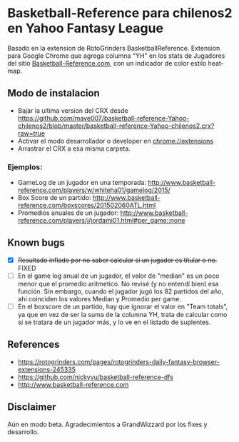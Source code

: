 # Basketball-Reference para chilenos2 en Yahoo Fantasy League

Basado en la extension de RotoGrinders BasketballReference.
Extension para Google Chrome que agrega columna "YH" en los stats de Jugadores del sitio [Basketball-Reference.com](http://www.basketball-reference.com), con un indicador de color estilo heat-map.

## Modo de instalacion
* Bajar la ultima version del CRX desde https://github.com/mave007/basketball-reference-Yahoo-chilenos2/blob/master/basketball-reference-Yahoo-chilenos2.crx?raw=true
* Activar el modo desarrollador o developer en [chrome://extensions](chrome://extensions/)
* Arrastrar el CRX a esa misma carpeta.

### Ejemplos:
- GameLog de un jugador en una temporada: http://www.basketball-reference.com/players/w/whiteha01/gamelog/2015/
- Box Score de un partido: http://www.basketball-reference.com/boxscores/201502060ATL.html
- Promedios anuales de un jugador: http://www.basketball-reference.com/players/j/jordami01.html#per_game::none

## Known bugs
- [x] ~~Resultado inflado por no saber calcular si un jugador es titular o no.~~ FIXED
- [ ] En el game log anual de un jugador, el valor de "median" es un poco menor que el promedio aritmetico. No revisé (y no entendí bien) esa función. Sin embargo, cuando el jugador jugó los 82 partidos del año, ahi coinciden los valores Median y Promedio per game.
- [ ] En el boxscore de un partido, hay que ignorar el valor en "Team totals", ya que en vez de ser la suma de la columna YH, trata de calcular como si se tratara de un jugador más, y lo ve en el listado de suplentes.

## References
- https://rotogrinders.com/pages/rotogrinders-daily-fantasy-browser-extensions-245335
- https://github.com/nickyvu/basketball-reference-dfs
- http://www.basketball-reference.com

## Disclaimer
Aún en modo beta.
Agradecimientos a GrandWizzard por los fixes y desarrollo.
